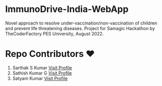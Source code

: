 # ImmunoDrive-India-WebApp
Novel approach to resolve under-vaccination/non-vaccination of children and prevent life threatening diseases. Project for Samagic Hackathon by TheCoderFactory PES University, August 2022.

# Repo Contributors ❤️

1) Sarthak S Kumar <a href="https://github.com/SarthakSKumar">Visit Profile</a>
2) Sathish Kumar G <a href="https://github.com/sathishkumarg5024">Visit Profile</a>
3) Satyam Kumar <a href="https://github.com/satyamksharma">Visit Profile</a>
